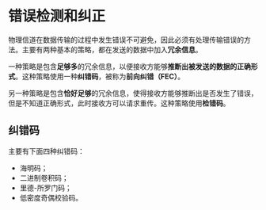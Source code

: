 # 错误检测和纠正

物理信道在数据传输的过程中发生错误不可避免，因此必须有处理传输错误的方法。主要有两种基本的策略，都在发送的数据中加入**冗余信息**。

一种策略是包含**足够多**的冗余信息，以便接收方能够**推断出被发送的数据的正确形式**。这种策略使用一种**纠错码**，被称为**前向纠错（FEC）**。

另一种策略是包含**恰好足够**的冗余信息，使得接收方能够推断出是否发生了错误，但是不知道正确形式，此时接收方可以请求重传。这种策略使用**检错码**。

## 纠错码

主要有下面四种纠错码：

- 海明码；
- 二进制卷积码；
- 里德-所罗门码；
- 低密度奇偶校验码。



